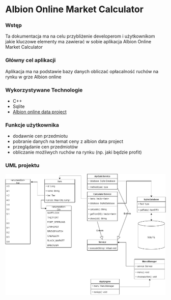# Albion Online Market Calculator
### Wstęp
Ta dokumentacja ma na celu przybliżenie developerom i użytkownikom jakie kluczowe elementy ma zawierać w sobie aplikacja Albion Online Market Calculator

### Główny cel aplikacji
Aplikacja ma na podstawie bazy danych obliczać opłacalność ruchów na rynku w grze Albion online

### Wykorzystywane Technologie
- C++
- Sqlite
- [Albion online data project](https://www.albion-online-data.com/)

### Funkcje użytkownika
- dodawnie cen przedmiotu
- pobranie danych na temat ceny z albion data project
- przeglądanie cen przedmiotów
- obliczanie możliwych ruchów na rynku (np. jaki będzie profit)

### UML projektu

![Alt text](img\UML_schema.png)